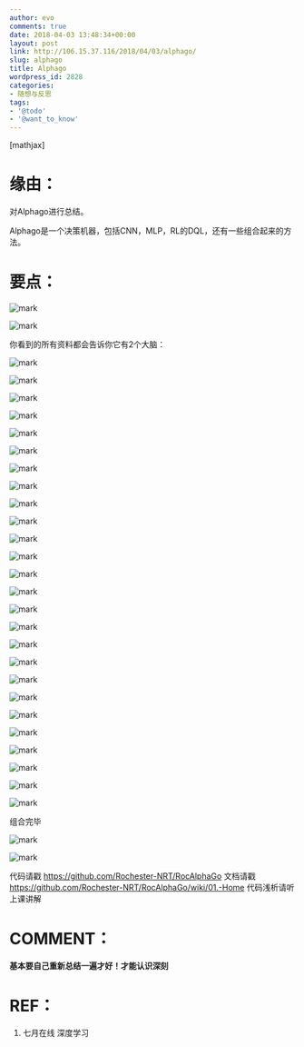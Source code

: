 ```yaml
---
author: evo
comments: true
date: 2018-04-03 13:48:34+00:00
layout: post
link: http://106.15.37.116/2018/04/03/alphago/
slug: alphago
title: Alphago
wordpress_id: 2828
categories:
- 随想与反思
tags:
- '@todo'
- '@want_to_know'
---
```


<!-- more -->

[mathjax]


# 缘由：


对Alphago进行总结。



Alphago是一个决策机器，包括CNN，MLP，RL的DQL，还有一些组合起来的方法。


# 要点：




![mark](http://pacdb2bfr.bkt.clouddn.com/blog/image/180727/J4igIKIJdg.png?imageslim)



![mark](http://pacdb2bfr.bkt.clouddn.com/blog/image/180727/IEdeJLAkCC.png?imageslim)

你看到的所有资料都会告诉你它有2个大脑：


![mark](http://pacdb2bfr.bkt.clouddn.com/blog/image/180727/B7LI3iCAel.png?imageslim)



![mark](http://pacdb2bfr.bkt.clouddn.com/blog/image/180727/f0ck3b4LjA.png?imageslim)



![mark](http://pacdb2bfr.bkt.clouddn.com/blog/image/180727/Hl3K45bjAL.png?imageslim)



![mark](http://pacdb2bfr.bkt.clouddn.com/blog/image/180727/61I09F404B.png?imageslim)



![mark](http://pacdb2bfr.bkt.clouddn.com/blog/image/180727/052HdBlLhG.png?imageslim)



![mark](http://pacdb2bfr.bkt.clouddn.com/blog/image/180727/LlJ5L4ka5e.png?imageslim)



![mark](http://pacdb2bfr.bkt.clouddn.com/blog/image/180727/4JAabhK13L.png?imageslim)



![mark](http://pacdb2bfr.bkt.clouddn.com/blog/image/180727/J6Jc4bgE9k.png?imageslim)



![mark](http://pacdb2bfr.bkt.clouddn.com/blog/image/180727/Ga362Fe2fD.png?imageslim)



![mark](http://pacdb2bfr.bkt.clouddn.com/blog/image/180727/j8577mChaL.png?imageslim)



![mark](http://pacdb2bfr.bkt.clouddn.com/blog/image/180727/i5e505aa7F.png?imageslim)



![mark](http://pacdb2bfr.bkt.clouddn.com/blog/image/180727/AIclgc7IEk.png?imageslim)



![mark](http://pacdb2bfr.bkt.clouddn.com/blog/image/180727/F9aF46ia1D.png?imageslim)



![mark](http://pacdb2bfr.bkt.clouddn.com/blog/image/180727/F1BLJIkcJh.png?imageslim)



![mark](http://pacdb2bfr.bkt.clouddn.com/blog/image/180727/KkK3JJjf3B.png?imageslim)



![mark](http://pacdb2bfr.bkt.clouddn.com/blog/image/180727/JbdKJ2E3mc.png?imageslim)



![mark](http://pacdb2bfr.bkt.clouddn.com/blog/image/180727/gi5KJ8kE0f.png?imageslim)



![mark](http://pacdb2bfr.bkt.clouddn.com/blog/image/180727/afkBaIG8Hh.png?imageslim)



![mark](http://pacdb2bfr.bkt.clouddn.com/blog/image/180727/BfDKd9A50D.png?imageslim)



![mark](http://pacdb2bfr.bkt.clouddn.com/blog/image/180727/jbg9b8cm8B.png?imageslim)



![mark](http://pacdb2bfr.bkt.clouddn.com/blog/image/180727/HgFBiJamIB.png?imageslim)



![mark](http://pacdb2bfr.bkt.clouddn.com/blog/image/180727/CH0IIkLJiK.png?imageslim)



![mark](http://pacdb2bfr.bkt.clouddn.com/blog/image/180727/8mGaGdB3K1.png?imageslim)



![mark](http://pacdb2bfr.bkt.clouddn.com/blog/image/180727/iEIlLjld3A.png?imageslim)



![mark](http://pacdb2bfr.bkt.clouddn.com/blog/image/180727/Ag5KLi94bf.png?imageslim)



![mark](http://pacdb2bfr.bkt.clouddn.com/blog/image/180727/3F5c4Gk6lj.png?imageslim)

组合完毕


![mark](http://pacdb2bfr.bkt.clouddn.com/blog/image/180727/74Cahe947l.png?imageslim)



![mark](http://pacdb2bfr.bkt.clouddn.com/blog/image/180727/DgHEE4f53f.png?imageslim)

代码请戳
https://github.com/Rochester-NRT/RocAlphaGo
文档请戳
https://github.com/Rochester-NRT/RocAlphaGo/wiki/01.-Home
代码浅析请听上课讲解






# COMMENT：


**基本要自己重新总结一遍才好！才能认识深刻**


# REF：

1. 七月在线 深度学习
